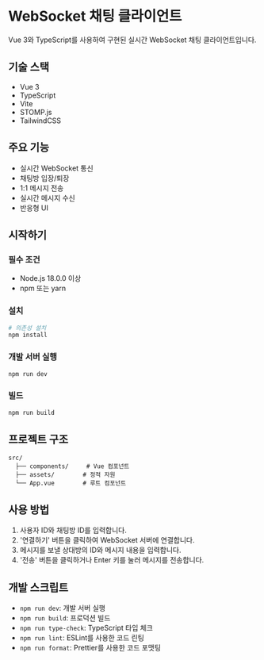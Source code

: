 # WebSocket 채팅 클라이언트

Vue 3와 TypeScript를 사용하여 구현된 실시간 WebSocket 채팅 클라이언트입니다.

## 기술 스택

- Vue 3
- TypeScript
- Vite
- STOMP.js
- TailwindCSS

## 주요 기능

- 실시간 WebSocket 통신
- 채팅방 입장/퇴장
- 1:1 메시지 전송
- 실시간 메시지 수신
- 반응형 UI

## 시작하기

### 필수 조건

- Node.js 18.0.0 이상
- npm 또는 yarn

### 설치

```bash
# 의존성 설치
npm install
```

### 개발 서버 실행

```bash
npm run dev
```

### 빌드

```bash
npm run build
```

## 프로젝트 구조

```
src/
  ├── components/     # Vue 컴포넌트
  ├── assets/        # 정적 자원
  └── App.vue        # 루트 컴포넌트
```

## 사용 방법

1. 사용자 ID와 채팅방 ID를 입력합니다.
2. '연결하기' 버튼을 클릭하여 WebSocket 서버에 연결합니다.
3. 메시지를 보낼 상대방의 ID와 메시지 내용을 입력합니다.
4. '전송' 버튼을 클릭하거나 Enter 키를 눌러 메시지를 전송합니다.

## 개발 스크립트

- `npm run dev`: 개발 서버 실행
- `npm run build`: 프로덕션 빌드
- `npm run type-check`: TypeScript 타입 체크
- `npm run lint`: ESLint를 사용한 코드 린팅
- `npm run format`: Prettier를 사용한 코드 포맷팅
